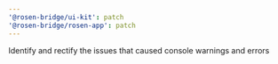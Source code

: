 ```yaml
---
'@rosen-bridge/ui-kit': patch
'@rosen-bridge/rosen-app': patch
---
```


Identify and rectify the issues that caused console warnings and errors
